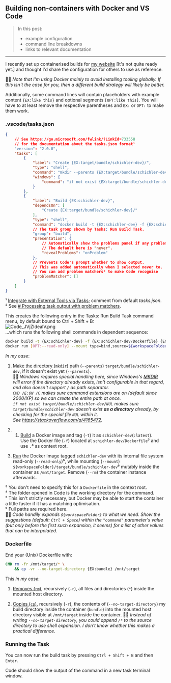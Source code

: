 ## Building non-containers with Docker and VS Code

> In this post:
> - example configuration
> - command line breakdowns
> - links to relevant documentation
- - -

I recently set up containerised builds for [my website](https://schichler.dev/) [It's not quite ready yet.] and thought I'd share the configuration for others to use as reference.

💁‍♂️ *Note that I'm using Docker mainly to avoid installing tooling globally. If this isn't the case for you, then a different build strategy will likely be better.*

Additionally, some command lines will contain placeholders with example content `{EX:like this}` and optional segments `[OPT:like this]`. You will have to at least remove the respective parentheses and `EX:` or `OPT:` to make them work.

### .vscode/tasks.json

```json
{
    // See https://go.microsoft.com/fwlink/?LinkId=733558
    // for the documentation about the tasks.json format¹
    "version": "2.0.0",
    "tasks": [
        {
            "label": "Create {EX:target/bundle/schichler-dev}/",
            "type": "shell",
            "command": "mkdir --parents {EX:target/bundle/schichler-dev}",
            "windows": {
                "command": "if not exist {EX:target/bundle/schichler-dev}/NUL mkdir {EX:target\\bundle\\schichler-dev}"
            }
        },
        {
            "label": "Build {EX:schichler-dev}",
            "dependsOn": [
                "Create {EX:target/bundle/schichler-dev}/"
            ],
            "type": "shell",
            "command": "docker build -t {EX:schichler-dev} -f {EX:schichler-dev/Dockerfile} {EX:.} && docker run [OPT:--read-only] --mount type=bind,source=${workspaceFolder}{EX:/target/bundle/schichler-dev},destination=/mnt/target --rm {EX:schichler-dev}",
            // The task group shown by Tasks: Run Build Task.
            "group": "build",
            "presentation": {
                // Automatically show the problems panel if any problems are matched.
                // The default here is "never".
                "revealProblems": "onProblem"
            },
            // Prevents Code's prompt whether to show output.
            // This was added automatically when I selected never to.
            // You can add problem matchers² to make Code recognise
            "problemMatcher": []
        }
    ]
}
```

¹ [Integrate with External Tools via Tasks](https://go.microsoft.com/fwlink/?LinkId=733558); comment from default *tasks.json*.  
² See [# Processing task output with problem matchers](https://code.visualstudio.com/docs/editor/tasks#_processing-task-output-with-problem-matchers).

This creates the following entry in the Tasks: Run Build Task command menu, by default bound to Ctrl + Shift + B:  
![Code_JVjZIdealV.png](https://cdn.hashnode.com/res/hashnode/image/upload/v1582800675358/UHG9unECP8.png)  
...which runs the following shell commands in dependent sequence:
```sh
docker build -t {EX:schichler-dev} -f {EX:schichler-dev/Dockerfile} {EX:.}
docker run [OPT:--read-only] --mount type=bind,source=${workspaceFolder}{EX:/target},destination=/mnt/target --rm {EX:schichler-dev}
```

*In my case*:

1. [Make the directory (`mkdir`)](http://www.man7.org/linux/man-pages/man1/mkdir.1.html) path (`--parents`) `target/bundle/schichler-dev`, if it doesn't exist yet (`--parents`).  
💁‍♂️ *Windows requires special handling here, since Windows's [MKDIR](https://docs.microsoft.com/en-us/windows-server/administration/windows-commands/md) will error if the directory already exists, isn't configurable in that regard, and also doesn't support `/` as path separator.  
`CMD /E:ON /C` makes sure command extensions are on (default since 2000/XP) so we can create the entire path at once.  
`if not exist target/bundle/schichler-dev/NUL` makes sure `target/bundle/schichler-dev` doesn't exist **as a directory** already, by checking for the special file `NUL` within it.  
See <https://stackoverflow.com/a/4165472>.*

2.  1. [Build](http://manpages.org/docker-build) a Docker image and tag (`-t`) it as `schichler-dev`(`:latest`).  
Use the Docker file (`-f`) located at `schichler-dev/Dockerfile`³ and use `.`⁴ as context root.
  2. [Run](http://manpages.org/docker-run) the Docker image tagged `schichler-dev` with its internal file system read-only (`--read-only`)⁵, while mounting (`--mount`) `${workspaceFolder}/target/bundle/schichler-dev`⁶ mutably inside the container as `/mnt/target`. Remove (`--rm`) the container instance afterwards.

³ You don't need to specify this for a `Dockerfile` in the context root.  
⁴ The folder opened in Code is the working directory for the command.  
⁵ This isn't strictly necessary, but Docker may be able to start the container a little faster if it has a matching optimisation.  
⁶ Full paths are required here.  
💁‍♂️ *Code handily expands `${workspaceFolder}` to what we need. Show the suggestions (default: `Ctrl + Space`) within the `"command"` parameter's value (but only before the first such expansion, it seems) for a list of other values that can be interpolated.*

### Dockerfile

End your (Unix) Dockerfile with:
```Dockerfile
CMD rm -fr /mnt/target/* \
    && cp -vr --no-target-directory {EX:bundle} /mnt/target
```

This *in my case*:

1. [Removes (`rm`)](http://www.man7.org/linux/man-pages/man1/rm.1.html), recursively (`-r`), all files and directories (`*`) inside the mounted host directory.

2. [Copies (`cp`)](http://www.man7.org/linux/man-pages/man1/cp.1.html), recursively (`-r`), the contents of (`--no-target-directory`) my build directory inside the container (`bundle`) into the mounted host directory visible at `/mnt/target` inside the container.
💁‍♂️ *Instead of writing `--no-target-directory`, you could append *`/*`* to the source directory to use shell expansion. I don't know whether this makes a practical difference.*

### Running the Task

You can now run the build task by pressing `Ctrl + Shift + B` and then `Enter`.

Code should show the output of the command in a new task terminal window.